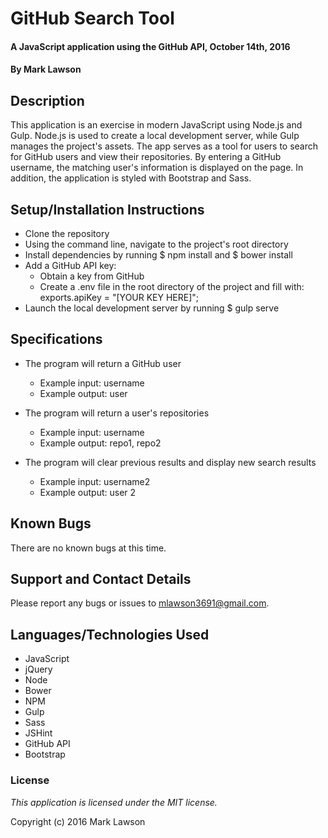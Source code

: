 # GitHub Search Tool #

#### A JavaScript application using the GitHub API, October 14th, 2016

#### By Mark Lawson

## Description ##

This application is an exercise in modern JavaScript using Node.js and Gulp. Node.js is used to create a local development server, while Gulp manages the project's assets. The app serves as a tool for users to search for GitHub users and view their repositories. By entering a GitHub username, the matching user's information is displayed on the page. In addition, the application is styled with Bootstrap and Sass.

## Setup/Installation Instructions ##

* Clone the repository
* Using the command line, navigate to the project's root directory
* Install dependencies by running $ npm install and $ bower install
* Add a GitHub API key:
  * Obtain a key from GitHub
  * Create a .env file in the root directory of the project and fill with: exports.apiKey = "[YOUR KEY HERE]";
* Launch the local development server by running $ gulp serve

## Specifications

* The program will return a GitHub user
    * Example input: username
    * Example output: user

* The program will return a user's repositories
    * Example input: username
    * Example output: repo1, repo2

* The program will clear previous results and display new search results
    * Example input: username2
    * Example output: user 2

## Known Bugs ##

There are no known bugs at this time.

## Support and Contact Details ##

Please report any bugs or issues to mlawson3691@gmail.com.

## Languages/Technologies Used ##

* JavaScript
* jQuery
* Node
* Bower
* NPM
* Gulp
* Sass
* JSHint
* GitHub API
* Bootstrap

### License ###

*This application is licensed under the MIT license.*

Copyright (c) 2016 Mark Lawson
